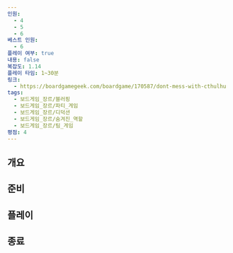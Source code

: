 ```yaml
---
인원:
  - 4
  - 5
  - 6
베스트 인원:
  - 6
플레이 여부: true
내용: false
복잡도: 1.14
플레이 타임: 1~30분
링크:
  - https://boardgamegeek.com/boardgame/170587/dont-mess-with-cthulhu
tags:
  - 보드게임_장르/블러핑
  - 보드게임_장르/파티_게임
  - 보드게임_장르/디덕션
  - 보드게임_장르/숨겨진_역할
  - 보드게임_장르/팀_게임
평점: 4
---
```

## 개요
## 준비
## 플레이
## 종료